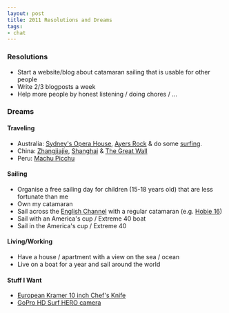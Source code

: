 ```yaml
---
layout: post
title: 2011 Resolutions and Dreams
tags:
- chat
---
```


### Resolutions

* Start a website/blog about catamaran sailing that is usable for other people
* Write 2/3 blogposts a week
* Help more people by honest listening / doing chores / …

### Dreams

#### Traveling

* Australia: [Sydney's Opera House](http://www.flickr.com/photos/jameshannan/490489732/), [Ayers Rock](http://www.flickr.com/photos/24781107@N05/4025451683/) & do some [surfing](http://www.flickr.com/photos/pearson_gj/2852562188/).
* China: [Zhangjiajie](http://www.flickr.com/photos/traveller/461484999/), [Shanghai](http://www.flickr.com/photos/cnmark/4236803560/) & [The Great Wall](http://www.flickr.com/photos/bensharif/3640756236/)
* Peru: [Machu Picchu](http://en.wikipedia.org/wiki/Machu_Picchu)

#### Sailing

* Organise a free sailing day for children (15-18 years old) that are less fortunate than me
* Own my catamaran
* Sail across the [English Channel](http://en.wikipedia.org/wiki/English_Channel) with a regular catamaran (e.g. [Hobie 16](http://www.flickr.com/photos/11435930@N06/5156371587/))
* Sail with an America's cup / Extreme 40 boat
* Sail in the America's cup / Extreme 40

#### Living/Working

* Have a house / apartment with a view on the sea / ocean
* Live on a boat for a year and sail around the world

#### Stuff I Want

* [European Kramer 10 inch Chef's Knife](http://kramerknives.com/photos/k-E-10Chef.jpg)
* [GoPro HD Surf HERO camera](http://gopro.com/cameras/hd-surf-hero-camera/)
